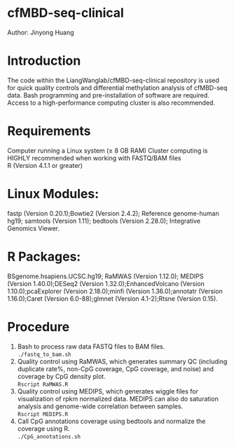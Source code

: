 # cfMBD-seq-clinical
Author: Jinyong Huang
# Introduction
The code within the LiangWanglab/cfMBD-seq-clinical repository is used for quick quality controls and differential methylation analysis of cfMBD-seq data. Bash programming and pre-installation of software are required. Access to a high-performance computing cluster is also recommended. 
# Requirements
Computer running a Linux system (≥ 8 GB RAM) Cluster computing is HIGHLY recommended when working with FASTQ/BAM files  
R (Version 4.1.1 or greater) 
# Linux Modules: 
fastp (Version 0.20.1);Bowtie2 (Version 2.4.2); Reference genome-human hg19; samtools (Version 1.11); bedtools (Version 2.28.0); Integrative Genomics Viewer.
# R Packages: 
BSgenome.hsapiens.UCSC.hg19; RaMWAS (Version 1.12.0); MEDIPS (Version 1.40.0);DESeq2 (Version 1.32.0);EnhancedVolcano (Version 1.10.0);pcaExplorer (Version 2.18.0);minfi (Version 1.36.0);annotatr (Version 1.16.0);Caret (Version 6.0-88);glmnet (Version 4.1-2);Rtsne (Version 0.15).
# Procedure
1. Bash to process raw data FASTQ files to BAM files.  
```./fastq_to_bam.sh```  
2. Quality control using RaMWAS, which generates summary QC (including duplicate  rate%, non-CpG coverage, CpG coverage, and noise) and coverage by CpG density plot.  
```Rscript RaMWAS.R```  
3. Quality control using MEDIPS, which generates wiggle files for visualization of rpkm normalized data. MEDIPS can also do saturation analysis and genome-wide correlation between samples.  
```Rscript MEDIPS.R```   
4. Call CpG annotations coverage using bedtools and normalize the coverage using R.   
```./CpG_annotations.sh``` 

